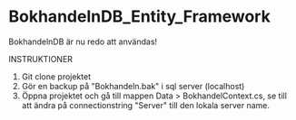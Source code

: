 # BokhandelnDB_Entity_Framework

BokhandelnDB är nu redo att användas!

INSTRUKTIONER
1. Git clone projektet
2. Gör en backup på "Bokhandeln.bak" i sql server (localhost)
3. Öppna projektet och gå till mappen Data > BokhandelContext.cs, se till att ändra på connectionstring "Server" till den lokala server name.

